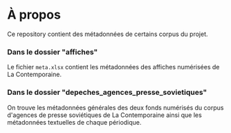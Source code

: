 # À propos

Ce repository contient des métadonnées de certains corpus du projet.

### Dans le dossier "affiches"

Le fichier `meta.xlsx` contient les métadonnées des affiches numérisées de La Contemporaine.

### Dans le dossier "depeches_agences_presse_sovietiques"

On trouve les métadonnées générales des deux fonds numérisés du corpus d'agences de presse soviétiques de La Contemporaine ainsi que les métadonnées textuelles de chaque périodique.
